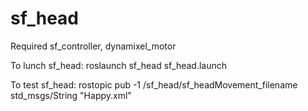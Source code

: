 # sf_head
Required sf_controller, dynamixel_motor

To lunch sf_head:
    roslaunch sf_head sf_head.launch

To test sf_head:
    rostopic pub -1 /sf_head/sf_headMovement_filename std_msgs/String "Happy.xml" 

